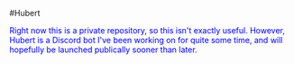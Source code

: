 #Hubert

<p style="color:blue">Right now this is a private repository, so this isn't exactly useful. However, Hubert is a Discord bot I've been working on for quite some time, and will hopefully be launched publically sooner than later.</p>